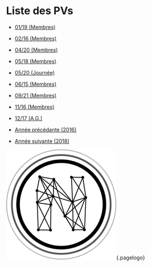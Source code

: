 <!-- TITLE: 2017 -->
<!-- SUBTITLE: Réunions de 2017 -->

# Liste des PVs

* [01/19 (Membres)](2017/01-19)
* [02/16 (Membres)](2017/02-16)
* [04/20 (Membres)](2017/04-20)
* [05/18 (Membres)](2017/05-18)
* [05/20 (Journée)](2017/05-20)
* [06/15 (Membres)](2017/06-15)
* [09/21 (Membres)](2017/09-21)
* [11/16 (Membres)](2017/11-16)
* [12/17 (A.G.)](2017/12-17)


* [Année précédante (2016)](2016)
* [Année suivante (2018)](2018)



![Logo](/uploads/logo.png "Logo"){.pagelogo}